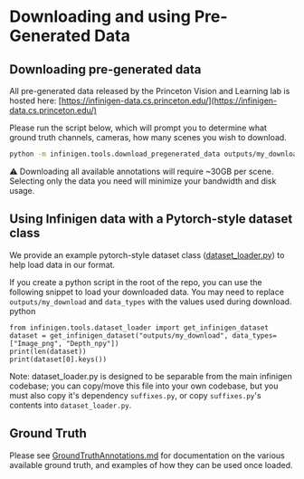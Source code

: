 # Downloading and using Pre-Generated Data

## Downloading pre-generated data

All pre-generated data released by the Princeton Vision and Learning lab is hosted here:
[https://infinigen-data.cs.princeton.edu/](https://infinigen-data.cs.princeton.edu/)

Please run the script below, which will prompt you to determine what ground truth channels, cameras, how many scenes you wish to download.

```bash
python -m infinigen.tools.download_pregenerated_data outputs/my_download --release_name 2023_10_13_preview
```

:warning: Downloading all available annotations will require ~30GB per scene. Selecting only the data you need will minimize your bandwidth and disk usage.

## Using Infinigen data with a Pytorch-style dataset class

We provide an example pytorch-style dataset class ([dataset_loader.py](../infinigen/tools)) to help load data in our format. 

If you create a python script in the root of the repo, you can use the following snippet to load your downloaded data. You may need to replace `outputs/my_download` and `data_types` with the values used during download. 
python
```
from infinigen.tools.dataset_loader import get_infinigen_dataset
dataset = get_infinigen_dataset("outputs/my_download", data_types=["Image_png", "Depth_npy"])
print(len(dataset))
print(dataset[0].keys())
```

Note: dataset_loader.py is designed to be separable from the main infinigen codebase; you can copy/move this file into your own codebase, but you must also copy it's dependency `suffixes.py`, or copy `suffixes.py`'s contents into `dataset_loader.py`.

## Ground Truth
Please see [GroundTruthAnnotations.md](./GroundTruthAnnotations.md) for documentation on the various available ground truth, and examples of how they can be used once loaded.